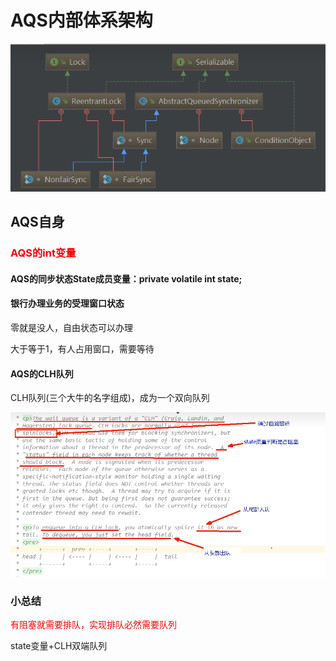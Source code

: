 # AQS内部体系架构

![image-20230808214514665](images/12.AQS内部体系架构.png)

## AQS自身

### <font color = 'red'>AQS的int变量</font>

#### AQS的同步状态State成员变量：private volatile int state;

#### 银行办理业务的受理窗口状态

零就是没人，自由状态可以办理

大于等于1，有人占用窗口，需要等待

#### AQS的CLH队列

CLH队列(三个大牛的名字组成)，成为一个双向队列

![](images/13.CLH队列.jpg)

### 小总结

<font color = 'red'>有阻塞就需要排队，实现排队必然需要队列</font>

state变量+CLH双端队列







